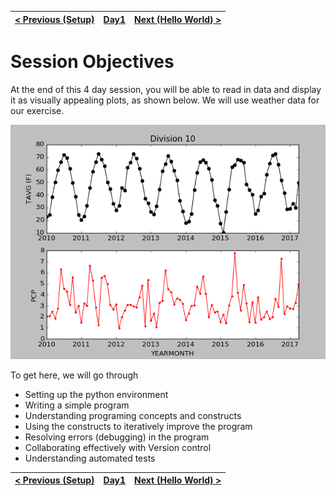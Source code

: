 | [< Previous (Setup)](Setup.md)  | [Day1](../README.md)| [Next (Hello World) >](HelloWorld.md) |
|----|----|----|
# Session Objectives

At the end of this 4 day session, you will be able to read in data and display it as visually appealing plots, as shown below.  We will use weather data for our exercise.  

![](../Day3/.SimplePlotting_images/52bf7c6c.png)

To get here, we will go through

-  Setting up the python environment
-  Writing a simple program
-  Understanding programing concepts and constructs
-  Using the constructs to iteratively improve the program 
-  Resolving errors (debugging) in the program
-  Collaborating effectively with Version control
-  Understanding automated tests

| [< Previous (Setup)](Setup.md)  | [Day1](../README.md)| [Next (Hello World) >](HelloWorld.md) |
|----|----|----|
